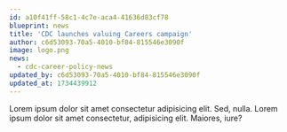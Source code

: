 ```yaml
---
id: a10f41ff-58c1-4c7e-aca4-41636d83cf78
blueprint: news
title: 'CDC launches valuing Careers campaign'
author: c6d53093-70a5-4010-bf84-815546e3090f
image: logo.png
news:
  - cdc-career-policy-news
updated_by: c6d53093-70a5-4010-bf84-815546e3090f
updated_at: 1734439912
---
```

Lorem ipsum dolor sit amet consectetur adipisicing elit. Sed, nulla. Lorem ipsum dolor sit amet consectetur, adipisicing elit. Maiores, iure?